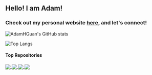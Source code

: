 ## Hello! I am Adam!

### Check out my personal website [here](https://adamhguan.github.io/), and let's connect!

![AdamHGuan's GitHub stats](https://github-readme-stats.vercel.app/api?username=AdamHGuan&show_icons=true&theme=tokyonight)

![Top Langs](https://github-readme-stats.vercel.app/api/top-langs/?username=AdamHGuan&layout=compact&theme=tokyonight)

<!-- [![Readme Card](https://github-readme-stats.vercel.app/api/pin/?username=AdamHGuan&repo=Roly-Poly&theme=tokyonight)](https://github.com/AdamHGuan/Roly-Poly)

[![Readme Card](https://github-readme-stats.vercel.app/api/pin/?username=AdamHGuan&repo=molla&theme=tokyonight)](https://github.com/AdamHGuan/molla) -->

#### Top Repositories


<a href="https://github.com/AdamHGuan/Roly-Poly">
  <img align="center" src="https://github-readme-stats.vercel.app/api/pin/?username=AdamHGuan&repo=Roly-Poly&theme=tokyonight" />
</a>
<a href="https://github.com/AdamHGuan/molla">
  <img align="center" src="https://github-readme-stats.vercel.app/api/pin/?username=AdamHGuan&repo=molla&theme=tokyonight" />
</a>
<a href="https://github.com/wylin94/AAw19d1-Tinybnb-Clone">
  <img align="center" src="https://github-readme-stats.vercel.app/api/pin/?username=wylin94&repo=AAw19d1-Tinybnb-Clone&theme=tokyonight" />
</a>
<a href="https://github.com/CroissantAhhh/TwoLeftThumbs">
  <img align="center" src="https://github-readme-stats.vercel.app/api/pin/?username=CroissantAhhh&repo=TwoLeftThumbs&theme=tokyonight" />
</a>


<!--
**AdamHGuan/AdamHGuan** is a ✨ _special_ ✨ repository because its `README.md` (this file) appears on your GitHub profile.

Here are some ideas to get you started:

- 🔭 I’m currently working on ...
- 🌱 I’m currently learning ...
- 👯 I’m looking to collaborate on ...
- 🤔 I’m looking for help with ...
- 💬 Ask me about ...
- 📫 How to reach me: ...
- 😄 Pronouns: ...
- ⚡ Fun fact: ...
-->
